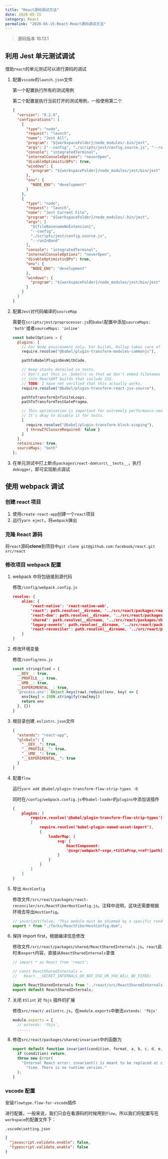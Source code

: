 ```yaml
---
title: "React源码调试方法"
date: 2020-05-15
category: React
permalink: "2020-05-15-React-React源码调试方法"
---
```


> 源码版本 16.13.1

## 利用 Jest 单元测试调试

借助`react`的单元测试可以进行源码的调试

1. 配置`vscode`的`launch.json`文件

   第一个配置执行所有的测试用例

   第二个配置是执行当前打开的测试用例，一般使用第二个

   ```json
   {
     "version": "0.2.0",
     "configurations": [
       {
         "type": "node",
         "request": "launch",
         "name": "Jest All",
         "program": "${workspaceFolder}/node_modules/.bin/jest",
         "args": ["--config", "./scripts/jest/config.source.js", "--runInBand"],
         "console": "integratedTerminal",
         "internalConsoleOptions": "neverOpen",
         "disableOptimisticBPs": true,
         "windows": {
           "program": "${workspaceFolder}/node_modules/jest/bin/jest"
         },
         "env": {
           "NODE_ENV": "development"
         }
       },
       {
         "type": "node",
         "request": "launch",
         "name": "Jest Current File",
         "program": "${workspaceFolder}/node_modules/.bin/jest",
         "args": [
           "${fileBasenameNoExtension}",
           "--config",
           "./scripts/jest/config.source.js",
           "--runInBand"
         ],
         "console": "integratedTerminal",
         "internalConsoleOptions": "neverOpen",
         "disableOptimisticBPs": true,
         "env": {
           "NODE_ENV": "development"
         },
         "windows": {
           "program": "${workspaceFolder}/node_modules/jest/bin/jest"
         }
       }
     ]
   }
   ```

2. 配置`Jest`对代码编译的`sourceMap`

   需要在`scripts/jest/preprocessor.js`的`babel`配置中添加`sourceMaps: 'both'`或者`sourceMaps: 'inline'`

   ```js {25}
   const babelOptions = {
     plugins: [
       // For Node environment only. For builds, Rollup takes care of ESM.
       require.resolve("@babel/plugin-transform-modules-commonjs"),

       pathToBabelPluginDevWithCode,

       // Keep stacks detailed in tests.
       // Don't put this in .babelrc so that we don't embed filenames
       // into ReactART builds that include JSX.
       // TODO: I have not verified that this actually works.
       require.resolve("@babel/plugin-transform-react-jsx-source"),

       pathToTransformInfiniteLoops,
       pathToTransformTestGatePragma,

       // This optimization is important for extremely performance-sensitive (e.g. React source).
       // It's okay to disable it for tests.
       [
         require.resolve("@babel/plugin-transform-block-scoping"),
         { throwIfClosureRequired: false }
       ]
     ],
     retainLines: true,
     sourceMaps: "both"
   };
   ```

3. 在单元测试中打上断点`packages\react-dom\src\__tests__`，执行`debugger`，即可实现断点调试

## 使用 webpack 调试

### 创建 react 项目

1. 使用`create-react-app`创建一个`react`项目
2. 运行`yarn eject`，将`webpack`弹出

### 克隆 React 源码

将`react`源码**clone**到项目中`git clone git@github.com:facebook/react.git src/react`

### 修改项目 webpack 配置

1. webpack 中将包链接到源代码

   修改`/config/webpack.config.js`

   ```json {4,5,6,7,8}
   resolve: {
       alias: {
           'react-native': 'react-native-web',
           'react': path.resolve(__dirname, '../src/react/packages/react'),
           'react-dom': path.resolve(__dirname, '../src/react/packages/react-dom'),
           'shared': path.resolve(__dirname, '../src/react/packages/shared'),
           'legacy-events': path.resolve(__dirname, '../src/react/packages/legacy-events'),
           'react-reconciler': path.resolve(__dirname, '../src/react/packages/react-reconciler'),
       }
   }
   ```

2. 修改环境变量

   修改`/config/env.js`

   ```js {2,3,4,5}
   const stringified = {
     __DEV__: true,
     __PROFILE__: true,
     __UMD__: true,
     __EXPERIMENTAL__: true,
     'process.env': Object.keys(raw).reduce((env, key) => {
       env[key] = JSON.stringify(raw[key])
       return env
     }, {})
   }
   ```

3. 根目录创建`.eslintrc.json`文件

   ```json
   {
     "extends": "react-app",
     "globals": {
       "__DEV__": true,
       "__PROFILE__": true,
       "__UMD__": true,
       "__EXPERIMENTAL__": true
     }
   }
   ```

4. 配置`flow`

   运行`yarn add @babel/plugin-transform-flow-strip-types -D`

   同时在`/config/webpack.config.js`中`babel-loader`的`plugins`中添加该插件

   ```json {2}
   {
       plugins: [
           require.resolve('@babel/plugin-transform-flow-strip-types'),
           [
               require.resolve('babel-plugin-named-asset-import'),
               {
                   loaderMap: {
                       svg: {
                           ReactComponent:
                           '@svgr/webpack?-svgo,+titleProp,+ref![path]'
                       }
                   }
               }
           ]
       ]
   }
   ```

5. 导出 `HostConfig`

   修改文件`/src/react/packages/react-reconciler/src/ReactFiberHostConfig.js`。注释中说明，这块还需要根据环境去导出`HostConfig`。

   ```js
   // invariant(false, 'This module must be shimmed by a specific renderer.');
   export * from "./forks/ReactFiberHostConfig.dom";
   ```

6. 保持 import first，根据编译信息修改

   修改文件`/src/react/packages/shared/ReactSharedInternals.js`。`react`此时未`export`内容，直接从`ReactSharedInternals`拿值

   ```js
   // import * as React from 'react';

   // const ReactSharedInternals =
   //   React.__SECRET_INTERNALS_DO_NOT_USE_OR_YOU_WILL_BE_FIRED;

   import ReactSharedInternals from "../react/src/ReactSharedInternals";
   export default ReactSharedInternals;
   ```

7. 关闭 `ESlint` 对 `fbjs` 插件的扩展

   修改`src/react/.eslintrc.js`，在`module.exports`中删去`extends: 'fbjs'`

   ```js
   module.exports = {
     // extends: 'fbjs',
     ......
   ```

8. 修改`src/react/packages/shared/invariant`中的函数为

   ```js
   export default function invariant(condition, format, a, b, c, d, e, f) {
     if (condition) return;
     throw new Error(
       "Internal React error: invariant() is meant to be replaced at compile " +
         "time. There is no runtime version."
     );
   }
   ```

### vscode 配置

安装`flowtype.flow-for-vscode`插件

进行配置，一般来说，我们只会在看源码的时候用到`flow`，所以我们将配置写在`workspace`的配置文件下：

`.vscode\setting.json`

```json
{
  "javascript.validate.enable": false,
  "typescript.validate.enable": false
}
```
